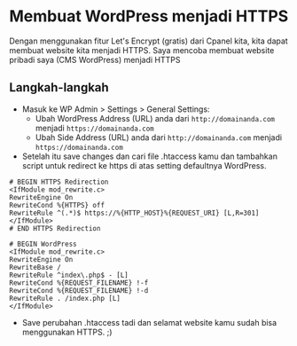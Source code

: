 # Membuat WordPress menjadi HTTPS
Dengan menggunakan fitur Let's Encrypt (gratis) dari Cpanel kita, kita dapat membuat website kita menjadi HTTPS. Saya mencoba membuat website pribadi saya (CMS WordPress) menjadi HTTPS

## Langkah-langkah
- Masuk ke WP Admin > Settings > General Settings:
    - Ubah WordPress Address (URL) anda dari `http://domainanda.com` menjadi `https://domainanda.com`
    - Ubah Side Address (URL) anda dari `http://domainanda.com` menjadi `https://domainanda.com`
- Setelah itu save changes dan cari file .htaccess kamu dan tambahkan script untuk redirect ke https di atas setting defaultnya WordPress.
```
# BEGIN HTTPS Redirection
<IfModule mod_rewrite.c>
RewriteEngine On
RewriteCond %{HTTPS} off
RewriteRule ^(.*)$ https://%{HTTP_HOST}%{REQUEST_URI} [L,R=301]
</IfModule>
# END HTTPS Redirection
 
# BEGIN WordPress
<IfModule mod_rewrite.c>
RewriteEngine On
RewriteBase /
RewriteRule ^index\.php$ - [L]
RewriteCond %{REQUEST_FILENAME} !-f
RewriteCond %{REQUEST_FILENAME} !-d
RewriteRule . /index.php [L]
</IfModule>
```
- Save perubahan .htaccess tadi dan selamat website kamu sudah bisa menggunakan HTTPS. ;)